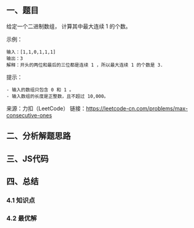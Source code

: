 ## 一、题目

给定一个二进制数组， 计算其中最大连续 1 的个数。


示例：

```
输入：[1,1,0,1,1,1]
输出：3
解释：开头的两位和最后的三位都是连续 1 ，所以最大连续 1 的个数是 3.
```

提示：

```
- 输入的数组只包含 0 和 1 。
- 输入数组的长度是正整数，且不超过 10,000。
```

来源：力扣（LeetCode）
链接：https://leetcode-cn.com/problems/max-consecutive-ones

## 二、分析解题思路


## 三、JS代码


## 四、总结

### 4.1 知识点

### 4.2 最优解
